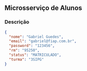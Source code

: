 ## Microsserviço de Alunos

### Descrição

```json
{
  "nome": "Gabriel Guedes",
  "email": "gabriel@fiap.com.br",
  "password": "123456",
  "rm": "95250",
  "status": "MATRICULADO",
  "turma": "3SIPG"
}
```